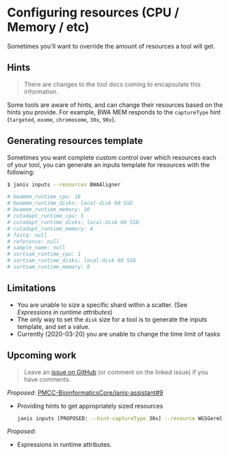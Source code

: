 # Configuring resources (CPU / Memory / etc)

Sometimes you'll want to override the amount of resources a tool will get.


## Hints

> There are changes to the tool docs coming to encapsulate this information.

Some tools are aware of hints, and can change their resources based on the hints you provide. For example, BWA MEM responds to the `captureType` hint (`targeted`, `exome`, `chromosome`, `30x`, `90x`).


## Generating resources template

Sometimes you want complete custom control over which resources each of your tool, you can generate an inputs template for resources with the following:

```bash
$ janis inputs --resources BWAAligner

# bwamem_runtime_cpu: 16
# bwamem_runtime_disks: local-disk 60 SSD
# bwamem_runtime_memory: 16
# cutadapt_runtime_cpu: 5
# cutadapt_runtime_disks: local-disk 60 SSD
# cutadapt_runtime_memory: 4
# fastq: null
# reference: null
# sample_name: null
# sortsam_runtime_cpu: 1
# sortsam_runtime_disks: local-disk 60 SSD
# sortsam_runtime_memory: 8
```

## Limitations

- You are unable to size a specific shard within a scatter. (See _Expressions in runtime attributes_) 
- The only way to set the `disk` size for a tool is to generate the inputs template, and set a value.
- Currently (2020-03-20) you are unable to change the time limit of tasks

## Upcoming work

> Leave an [issue on GitHub](https://github.com/PMCC-BioinformaticsCore/janis-assistant/issues/new) (or comment on the linked issue) if you have comments.

_Proposed_: [PMCC-BioinformaticsCore/janis-assistant#9](https://github.com/PMCC-BioinformaticsCore/janis-assistant/issues/9)


- Providing hints to get appropriately sized resources

    ```bash
    janis inputs [PROPOSED: --hint-captureType 30x] --resource WGSGermlineGATK
    ```

_Proposed_: 

- Expressions in runtime attributes.